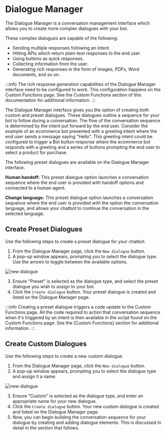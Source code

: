 # Dialogue Manager

The Dialogue Manager is a conversation management interface which allows you to create more complex dialogues with your bot.

These complex dialogues are capable of the following:

- Sending multiple responses following an intent.
- Hitting APIs which return plain-text responses to the end user.
- Using buttons as quick responses.
- Collecting information from the user.
- Generating rich responses in the form of images, PDFs, Word documents, and so on.

:::info
The rich response generation capabilities of the Dialogue Manager interface need to be configured to work. This configuration happens on the Custom Functions page. See the Custom Functions section of this documentation for additional information.
:::

The Dialogue Manager interface gives you the option of creating both custom and preset dialogues. These dialogues outline a sequence for your bot to follow during a conversation. The flow of the conversation sequence is determined by the intent put forward by the end user. Consider the example of an ecommerce bot presented with a greeting intent where the end user sends a message saying "Hello". This greeting intent could be configured to trigger a Bot button response where the ecommerce bot responds with a greeting and a series of buttons prompting the end user to select a product for purchase. 

The following preset dialogues are available on the Dialogue Manager interface.

**Human handoff:** This preset dialogue option launches a conversation sequence where the end user is provided with handoff options and connected to a human agent.

**Change language:** This preset dialogue option launches a conversation sequence where the end user is provided with the option the conversation language, and allows your chatbot to continue the conversation in the selected language. 

## Create Preset Dialogues

Use the following steps to create a preset dialogue for your chatbot.

1. From the Dialogue Manager page, click the `New dialogue` button.
2. A pop-up window appears, prompting you to select the dialogue type. Use the arrows to toggle between the available options.

![new dialogue](https://botlhale-ai-assets.s3.amazonaws.com/doc-imgs/create-dialogue-preset.png)

3. Ensure "Preset" is selected as the dialogue type, and select the preset dialogue you wish to assign to your bot.
4. Click the `Create dialogue` button. Your preset dialogue is created and listed on the Dialogue Manager page. 

:::info
Creating a preset dialogue triggers a code update to the Custom Functions page. All the code required to action that conversation sequence when it's triggered by an intent is then available in the script found on the Custom Functions page. See the [Custom Functions] section for additional information. 
:::

## Create Custom Dialogues


Use the following steps to create a new custom dialogue.

1. From the Dialogue Manager page, click the `New dialogue` button.
2. A pop-up window appears, prompting you to select the dialogue type and assign it a name. 

![new dialogue](https://botlhale-ai-assets.s3.amazonaws.com/doc-imgs/new-dialogue.png)

3. Ensure "Custom" is selected as the dialogue type, and enter an appropriate name for your new dialogue.
5. Click the `Create dialogue` button. Your new custom dialogue is created and listed on the Dialogue Manager page. 
6. Now, you can begin building the conversation sequence for your dialogue by creating and adding dialogue elements. This is discussed in detail in the section that follows.



